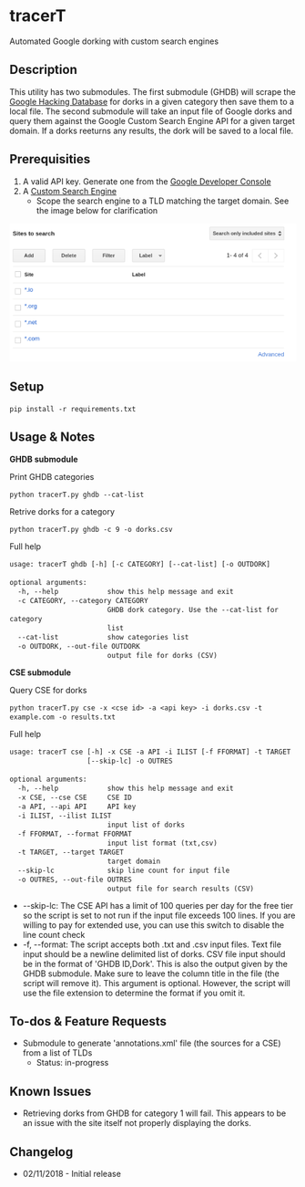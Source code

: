 # tracerT

Automated Google dorking with custom search engines

## Description

This utility has two submodules. The first submodule (GHDB) will scrape the [Google Hacking Database](https://www.exploit-db.com/google-hacking-database/) for dorks in a given category then save them to a local file. The second submodule will take an input file of Google dorks and query them against the Google Custom Search Engine API for a given target domain. If a dorks reeturns any results, the dork will be saved to a local file.

## Prerequisities

1. A valid API key. Generate one from the [Google Developer Console](https://console.developers.google.com)
2. A [Custom Search Engine](https://cse.google.com)
    - Scope the search engine to a TLD matching the target domain. See the image below for clarification

![](https://raw.githubusercontent.com/GeneralTesler/tracerT/master/img/csesources.png)

## Setup

```
pip install -r requirements.txt
```

## Usage & Notes

**GHDB submodule**

Print GHDB categories
```
python tracerT.py ghdb --cat-list 
```

Retrive dorks for a category
```
python tracerT.py ghdb -c 9 -o dorks.csv 
```

Full help
```
usage: tracerT ghdb [-h] [-c CATEGORY] [--cat-list] [-o OUTDORK]

optional arguments:
  -h, --help            show this help message and exit
  -c CATEGORY, --category CATEGORY
                        GHDB dork category. Use the --cat-list for category
                        list
  --cat-list            show categories list
  -o OUTDORK, --out-file OUTDORK
                        output file for dorks (CSV)
```

**CSE submodule**

Query CSE for dorks
```
python tracerT.py cse -x <cse id> -a <api key> -i dorks.csv -t example.com -o results.txt
```

Full help
```
usage: tracerT cse [-h] -x CSE -a API -i ILIST [-f FFORMAT] -t TARGET
                   [--skip-lc] -o OUTRES

optional arguments:
  -h, --help            show this help message and exit
  -x CSE, --cse CSE     CSE ID
  -a API, --api API     API key
  -i ILIST, --ilist ILIST
                        input list of dorks
  -f FFORMAT, --format FFORMAT
                        input list format (txt,csv)
  -t TARGET, --target TARGET
                        target domain
  --skip-lc             skip line count for input file
  -o OUTRES, --out-file OUTRES
                        output file for search results (CSV)
```
- --skip-lc: The CSE API has a limit of 100 queries per day for the free tier so the script is set to not run if the input file exceeds 100 lines. If you are willing to pay for extended use, you can use this switch to disable the line count check
- -f, --format: The script accepts both .txt and .csv input files. Text file input should be a newline delimited list of dorks. CSV file input should be in the format of 'GHDB ID,Dork'. This is also the output given by the GHDB submodule. Make sure to leave the column title in the file (the script will remove it). This argument is optional. However, the script will use the file extension to determine the format if you omit it.

## To-dos & Feature Requests

- Submodule to generate 'annotations.xml' file (the sources for a CSE) from a list of TLDs
    - Status: in-progress

## Known Issues

- Retrieving dorks from GHDB for category 1 will fail. This appears to be an issue with the site itself not properly displaying the dorks.

## Changelog
 
- 02/11/2018 - Initial release
